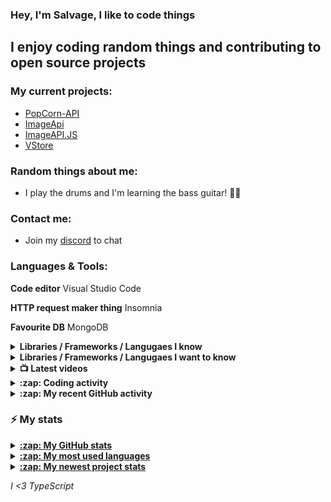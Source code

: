 ### Hey, I'm Salvage, I like to code things

## I enjoy coding random things and contributing to open source projects

### My current projects:
* [PopCorn-API](https://popcorn-backend.herokuapp.com)
* [ImageApi](https://image-api-2.glitch.me)
* [ImageAPI.JS](https://npm.im/imageapi.js)
* [VStore](https://npm.im/vstorejs)

### Random things about me:
* I play the drums and I'm learning the bass guitar! 🥁🎸

### Contact me:
* Join my [discord](https://discord.gg/3ucGCpa) to chat

### Languages & Tools:
**Code editor** Visual Studio Code

**HTTP request maker thing** Insomnia

**Favourite DB** MongoDB

<details>
<summary><b>Libraries / Frameworks / Langugaes I know</b></summary>

* ExpressJS
* NodeJS
* VueJS
* React
* Docker
* MongoDB

</details>

<details>
<summary><b>Libraries / Frameworks / Langugaes I want to know</b></summary>

* Rust
* Gatsby
* Koa
* Klasa
* GraphQL

</details>

<details>
<summary><b>📺 Latest videos</b></summary>

<!-- YOUTUBE:START -->
- [How to create a Discord.JS application bot!](https://www.youtube.com/watch?v=vJQmB-aNk2Y)
- [Discord Bot Races : Captcha bot](https://www.youtube.com/watch?v=EJpT63AWFZA)
- [Create a Discord.JS music bot!](https://www.youtube.com/watch?v=LeH2R-UIx0s)
- [Create a Discord.JS economy bot!](https://www.youtube.com/watch?v=SMOzHrteCcM)
- [How to create a Discord.JS ModMail bot!](https://www.youtube.com/watch?v=FfuTv2ZHx24)
<!-- YOUTUBE:END -->

</details>

<details>
<summary><b>:zap: Coding activity</b></summary>

<!-- waka-box start -->
📊 Weekly development breakdown
```text
TypeScript 🕓 6h53m ██████████████▏░░░░░░░░░░░░░ 50.9%
Markdown   🕓 2h25m █████░░░░░░░░░░░░░░░░░░░░░░░ 17.9%
JavaScript 🕓 1h45m ███▋░░░░░░░░░░░░░░░░░░░░░░░░ 13.0%
JSON       🕓 1h16m ██▋░░░░░░░░░░░░░░░░░░░░░░░░░  9.5%
YAML       🕓 29m   █░░░░░░░░░░░░░░░░░░░░░░░░░░░  3.7%
```
<!-- Powered by https://github.com/YouEclipse/waka-box-go . -->
<!-- waka-box end -->
  <a href="https://github.com/anuraghazra/github-readme-stats">
  <!-- Change the `github-readme-stats.anuraghazra1.vercel.app` to `github-readme-stats.vercel.app`  -->
  <img align="center" src="https://github-readme-stats.vercel.app/api/wakatime?username=salvage_dev&theme=radical" />
</a>
</details>

<details>
<summary><b>:zap: My recent GitHub activity</b></summary>

<!--START_SECTION:activity-->
1. ❌ Closed PR [#18](https://github.com/timotejroiko/discord.js-light/pull/18) in [timotejroiko/discord.js-light](https://github.com/timotejroiko/discord.js-light)
2. 🗣 Commented on [#18](https://github.com/timotejroiko/discord.js-light/issues/18) in [timotejroiko/discord.js-light](https://github.com/timotejroiko/discord.js-light)
3. 💪 Opened PR [#18](https://github.com/timotejroiko/discord.js-light/pull/18) in [timotejroiko/discord.js-light](https://github.com/timotejroiko/discord.js-light)
4. ❗️ Opened issue [#25624](https://github.com/electron/electron/issues/25624) in [electron/electron](https://github.com/electron/electron)
5. ❗️ Closed issue [#6](https://github.com/Milo123459/vstore/issues/6) in [Milo123459/vstore](https://github.com/Milo123459/vstore)
<!--END_SECTION:activity-->
</details>

### :zap: My stats
<details>
<summary><u><b>:zap: My GitHub stats</b></u></summary>
<a href="https://github.com/anuraghazra/github-readme-stats">
  <img align="center" src="https://github-readme-stats.vercel.app/api?username=Milo123459&show_icons=true&include_all_commits=true&theme=radical" alt="Salvage's github stats" />
</a>
</details>

<details>
<summary><u><b>:zap: My most used languages</b></u></summary>
<a href="https://github.com/anuraghazra/github-readme-stats">
  <!-- Change the `github-readme-stats.anuraghazra1.vercel.app` to `github-readme-stats.vercel.app`  -->
  <img align="center" src="https://github-readme-stats.vercel.app/api/top-langs/?username=Milo123459&layout=compact&theme=radical" />
</a>
</details>

<details>
<summary><u><b>:zap: My newest project stats</b></u></summary>
  <a href="https://github.com/anuraghazra/github-readme-stats">
  <!-- Change the `github-readme-stats.anuraghazra1.vercel.app` to `github-readme-stats.vercel.app`  -->
  <img align="center" src="https://github-readme-stats.vercel.app/api/pin/?username=Milo123459&repo=vstore&theme=radical" />
</a>
  
</details>

*I <3 TypeScript*
